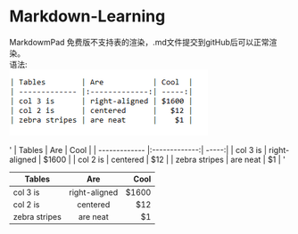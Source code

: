 # Markdown-Learning

MarkdowmPad 免费版不支持表的渲染，.md文件提交到gitHub后可以正常渲染。  
语法:  
![](https://github.com/RamboTong/Markdown-Learning/blob/master/pic/md01.png)  

'
| Tables        | Are           | Cool  |
| ------------- |:-------------:| -----:|
| col 3 is      | right-aligned | $1600 |
| col 2 is      | centered      |   $12 |
| zebra stripes | are neat      |    $1 |
'

| Tables        | Are           | Cool  |
| ------------- |:-------------:| -----:|
| col 3 is      | right-aligned | $1600 |
| col 2 is      | centered      |   $12 |
| zebra stripes | are neat      |    $1 |


